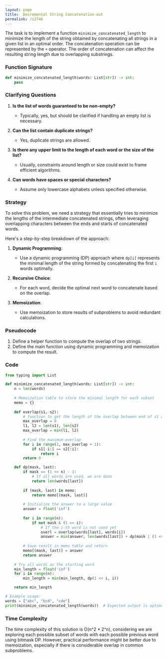 ```yaml
---
layout: page
title:  Decremental String Concatenation-out
permalink: /s2746
---
```


The task is to implement a function `minimize_concatenated_length` to minimize the length of the string obtained by concatenating all strings in a given list in an optimal order. The concatenation operation can be represented by the `+` operator. The order of concatenation can affect the resulting string length due to overlapping substrings.

### Function Signature

```python
def minimize_concatenated_length(words: List[str]) -> int:
    pass
```

### Clarifying Questions

1. **Is the list of words guaranteed to be non-empty?**
   - Typically, yes, but should be clarified if handling an empty list is necessary.

2. **Can the list contain duplicate strings?**
   - Yes, duplicate strings are allowed.

3. **Is there any upper limit to the length of each word or the size of the list?**
   - Usually, constraints around length or size could exist to frame efficient algorithms.

4. **Can words have spaces or special characters?**
   - Assume only lowercase alphabets unless specified otherwise.

### Strategy

To solve this problem, we need a strategy that essentially tries to minimize the lengths of the intermediate concatenated strings, often leveraging overlapping characters between the ends and starts of concatenated words.

Here's a step-by-step breakdown of the approach:

1. **Dynamic Programming**:
   - Use a dynamic programming (DP) approach where `dp[i]` represents the minimal length of the string formed by concatenating the first `i` words optimally.

2. **Recursive Choice**:
   - For each word, decide the optimal next word to concatenate based on the overlap.

3. **Memoization**:
   - Use memoization to store results of subproblems to avoid redundant calculations.

### Pseudocode

1. Define a helper function to compute the overlap of two strings.
2. Define the main function using dynamic programming and memoization to compute the result.

### Code

```python
from typing import List

def minimize_concatenated_length(words: List[str]) -> int:
    n = len(words)
    
    # Memoization table to store the minimal length for each subset
    memo = {}
    
    def overlap(s1, s2):
        # function to get the length of the overlap between end of s1 and start of s2
        max_overlap = 0
        l1, l2 = len(s1), len(s2)
        max_overlap = min(l1, l2)
        
        # Find the maximum overlap
        for i in range(1, max_overlap + 1):
            if s1[-i:] == s2[:i]:
                return i
        return 0

    def dp(mask, last):
        if mask == (1 << n) - 1:
            # If all words are used, we are done
            return len(words[last])
        
        if (mask, last) in memo:
            return memo[(mask, last)]
        
        # Initialize the answer to a large value
        answer = float('inf')
        
        for i in range(n):
            if not mask & (1 << i):
                # If the i-th word is not used yet
                overl = overlap(words[last], words[i])
                answer = min(answer, len(words[last]) + dp(mask | (1 << i), i) - overl)
        
        # Save result in memo table and return
        memo[(mask, last)] = answer
        return answer
    
    # Try all words as the starting word
    min_length = float('inf')
    for i in range(n):
        min_length = min(min_length, dp(1 << i, i))

    return min_length

# Example usage:
words = ["abc", "bcd", "cde"]
print(minimize_concatenated_length(words))  # Expected output is optimal concatenated length
```

### Time Complexity

The time complexity of this solution is O(n^2 * 2^n), considering we are exploring each possible subset of words with each possible previous word using bitmask DP. However, practical performance might be better due to memoization, especially if there is considerable overlap in common subproblems.